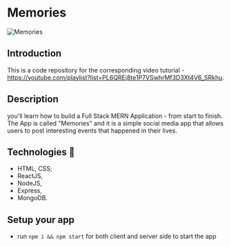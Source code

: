 # Memories

![Memories](https://i.ibb.co/Z8Y0CJv/Screenshot-2020-10-30-at-11-10-04.png)

## Introduction
This is a code repository for the corresponding video tutorial - https://youtube.com/playlist?list=PL6QREj8te1P7VSwhrMf3D3Xt4V6_SRkhu.

## Description

you'll learn how to build a Full Stack MERN Application - from start to finish. The App is called "Memories" and it is a simple social media app that allows users to post interesting events that happened in their lives.

## Technologies 🚀

- HTML, CSS;
- ReactJS, 
- NodeJS, 
- Express, 
- MongoDB. 

## Setup your app

- run ```npm i && npm start``` for both client and server side to start the app
